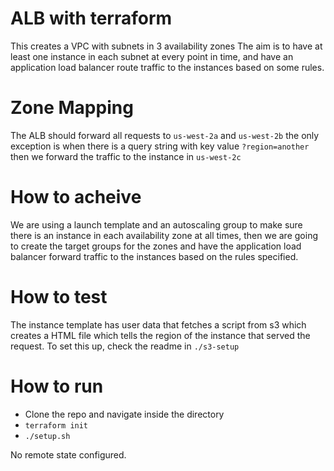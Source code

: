 # ALB with terraform

This creates a VPC with subnets in 3 availability zones
The aim is to have at least one instance in each subnet at every
point in time, and have an application load balancer route traffic
to the instances based on some rules.

# Zone Mapping
The ALB should forward all requests to `us-west-2a` and `us-west-2b`
the only exception is when there is a query string with key value
`?region=another` then we forward the traffic to the instance in `us-west-2c`

# How to acheive
We are using a launch template and an autoscaling
group to make sure there is an instance in each availability zone at
all times, then we are going to create the target groups for the zones
and have the application load balancer forward traffic to the instances
based on the rules specified.

# How to test
The instance template has user data that fetches a script from s3
which creates a HTML file which tells the region of the instance that
served the request. To set this up, check the readme in `./s3-setup`

# How to run
- Clone the repo and navigate inside the directory
- ```terraform init```
- ```./setup.sh```

No remote state configured.
